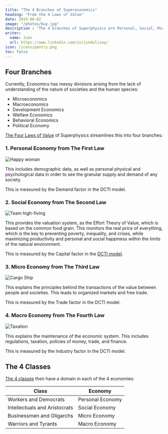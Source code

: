 ```yaml
---
title: "The 4 Branches of Supereconomics"
heading: "From the 4 Laws of Value"
date: 2019-08-02
image: "/photos/buy.jpg"
description : "The 4 branches of Superphysics are Personal, Social, Micro, Macro, These based on the 4 laws of value"
writer:
  name: Juan
  url: https://www.linkedin.com/in/jundalisay/
icon: /icons/pantry.png
toc: false
---
```



## Four Branches

Currently, Economics has messy divisions arising from the lack of understanding of the nature of societies and the human species:

- Microeconomics
- Macroeconomics
- Development Economics
- Welfare Economics
- Behavioral Economics
- Political Economy

[The Four Laws of Value](/social/economics/principles/intro/chapter-04) of Superphysics streamlines this into four branches:



### 1. Personal Economy from The First Law 

![Happy woman](/photos/buy.jpg)

This includes demographic data, as well as personal physical and psychological data in order to see the granular supply and demand of any society. 

This is measured by the Demand factor in the DCTI model. <!-- It  manifests as the user profile -->


### 2. Social Economy from The Second Law

![Team high-fiving](/photos/team.jpg)

This provides the valuation system, as the Effort Theory of Value, which is based on the common food grain. This monitors the real price of everything, which is the key to preventing poverty, inequality, and crises, while maximizing productivity and personal and social happiness within the limits of the natural environment.  

This is measured by the Capital factor in the [DCTI model](/social/economics/principles/part-4/chapter-07).

<!-- gives info on the relative indices between cities and countries, showing their relative aggregate supply and demand, measured in grain through the grain index. This manifests as our proposed centralized indicators portal -->


### 3. Micro Economy from The Third Law

![Cargo Ship](/photos/objects/ship.jpg)

This explains the principles behind the transactions of the value between people and societies. This leads to organized markets and free trade.

This is measured by the Trade factor in the DCTI model. 


### 4. Macro Economy from The Fourth Law

![Taxation](/photos/tax.jpg)

This explains the maintenance of the economic system. This includes regulations, taxation, policies of money, trade, and finance.

This is measured by the Industry factor in the DCTI model. 



## The 4 Classes

[The 4 classes](/social/supersociology/principles/part-1/chapter-05) then have a domain in each of the 4 economies:

Class | Economy
--- | ---
Workers and Democrats | Personal Economy
Intellectuals and Aristocrats | Social Economy
Businessmen and Oligarchs | Micro Economy
Warriors and Tyrants | Macro Economy

